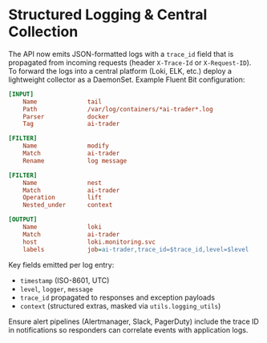 # Structured Logging & Central Collection

The API now emits JSON-formatted logs with a `trace_id` field that is propagated
from incoming requests (header `X-Trace-Id` or `X-Request-ID`).  To forward the
logs into a central platform (Loki, ELK, etc.) deploy a lightweight collector
as a DaemonSet.  Example Fluent Bit configuration:

```ini
[INPUT]
    Name              tail
    Path              /var/log/containers/*ai-trader*.log
    Parser            docker
    Tag               ai-trader

[FILTER]
    Name              modify
    Match             ai-trader
    Rename            log message

[FILTER]
    Name              nest
    Match             ai-trader
    Operation         lift
    Nested_under      context

[OUTPUT]
    Name              loki
    Match             ai-trader
    host              loki.monitoring.svc
    labels            job=ai-trader,trace_id=$trace_id,level=$level
```

Key fields emitted per log entry:

* `timestamp` (ISO-8601, UTC)
* `level`, `logger`, `message`
* `trace_id` propagated to responses and exception payloads
* `context` (structured extras, masked via `utils.logging_utils`)

Ensure alert pipelines (Alertmanager, Slack, PagerDuty) include the trace ID in
notifications so responders can correlate events with application logs.
